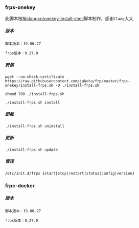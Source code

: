 ### frps-onekey
此脚本根据[clangcn/onekey-install-shell](https://github.com/clangcn/onekey-install-shell/tree/master/frps)脚本制作，感谢`Clang`大大
##### 版本
```
脚本版本：19.06.27

frps版本：0.27.0
```
##### 安装
```
wget --no-check-certificate https://raw.githubusercontent.com/jakehu/frp/master/frps-onekey/install-frps.sh -O ./install-frps.sh

chmod 700 ./install-frps.sh

./install-frps.sh install
```
##### 卸载
```
./install-frps.sh uninstall
```
##### 更新
```
./install-frps.sh update
```
##### 管理
```
/etc/init.d/frps {start|stop|restart|status|config|version}
```
### frpc-docker

##### 版本
```
脚本版本：19.06.27

frps版本：0.27.0
```